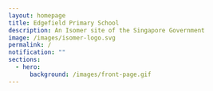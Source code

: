 ```yaml
---
layout: homepage
title: Edgefield Primary School
description: An Isomer site of the Singapore Government
image: /images/isomer-logo.svg
permalink: /
notification: ""
sections:
  - hero:
      background: /images/front-page.gif
---
```

